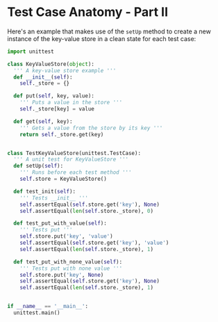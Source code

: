 # Test Case Anatomy - Part II

Here's an example that makes use of the `setUp` method to create a new
instance of the key-value store in a clean state for each test case:

```python runnable
import unittest

class KeyValueStore(object):
  ''' A key-value store example '''
  def __init__(self):
    self._store = {}

  def put(self, key, value):
    ''' Puts a value in the store '''
    self._store[key] = value

  def get(self, key):
    ''' Gets a value from the store by its key '''
    return self._store.get(key)


class TestKeyValueStore(unittest.TestCase):
  ''' A unit test for KeyValueStore '''
  def setUp(self):
    ''' Runs before each test method '''
    self.store = KeyValueStore()

  def test_init(self):
    ''' Tests __init__ '''
    self.assertEqual(self.store.get('key'), None)
    self.assertEqual(len(self.store._store), 0)

  def test_put_with_value(self):
    ''' Tests put '''
    self.store.put('key', 'value')
    self.assertEqual(self.store.get('key'), 'value')
    self.assertEqual(len(self.store._store), 1)

  def test_put_with_none_value(self):
    ''' Tests put with none value '''
    self.store.put('key', None)
    self.assertEqual(self.store.get('key'), None)
    self.assertEqual(len(self.store._store), 1)


if __name__ == '__main__':
  unittest.main()
```
